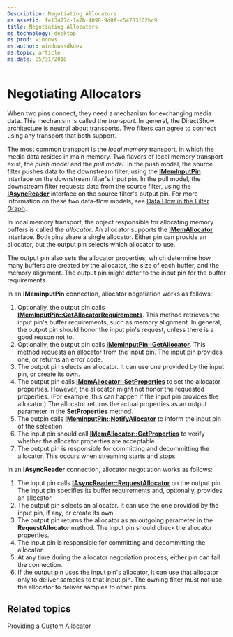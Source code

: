 ```yaml
---
Description: Negotiating Allocators
ms.assetid: fe13477c-1a7b-4098-9d0f-c54783102bc9
title: Negotiating Allocators
ms.technology: desktop
ms.prod: windows
ms.author: windowssdkdev
ms.topic: article
ms.date: 05/31/2018
---
```


# Negotiating Allocators

When two pins connect, they need a mechanism for exchanging media data. This mechanism is called the *transport*. In general, the DirectShow architecture is neutral about transports. Two filters can agree to connect using any transport that both support.

The most common transport is the *local memory* transport, in which the media data resides in main memory. Two flavors of local memory transport exist, the *push model* and the *pull model*. In the push model, the source filter pushes data to the downstream filter, using the [**IMemInputPin**](/windows/desktop/api/Strmif/nn-strmif-imeminputpin) interface on the downstream filter's input pin. In the pull model, the downstream filter requests data from the source filter, using the [**IAsyncReader**](/windows/desktop/api/Strmif/nn-strmif-iasyncreader) interface on the source filter's output pin. For more information on these two data-flow models, see [Data Flow in the Filter Graph](data-flow-in-the-filter-graph.md).

In local memory transport, the object responsible for allocating memory buffers is called the *allocator*. An allocator supports the [**IMemAllocator**](/windows/desktop/api/Strmif/nn-strmif-imemallocator) interface. Both pins share a single allocator. Either pin can provide an allocator, but the output pin selects which allocator to use.

The output pin also sets the allocator properties, which determine how many buffers are created by the allocator, the size of each buffer, and the memory alignment. The output pin might defer to the input pin for the buffer requirements.

In an **IMemInputPin** connection, allocator negotiation works as follows:

1.  Optionally, the output pin calls [**IMemInputPin::GetAllocatorRequirements**](/windows/desktop/api/Strmif/nf-strmif-imeminputpin-getallocatorrequirements). This method retrieves the input pin's buffer requirements, such as memory alignment. In general, the output pin should honor the input pin's request, unless there is a good reason not to.
2.  Optionally, the output pin calls [**IMemInputPin::GetAllocator**](/windows/desktop/api/Strmif/nf-strmif-imeminputpin-getallocator). This method requests an allocator from the input pin. The input pin provides one, or returns an error code.
3.  The output pin selects an allocator. It can use one provided by the input pin, or create its own.
4.  The output pin calls [**IMemAllocator::SetProperties**](/windows/desktop/api/Strmif/nf-strmif-imemallocator-setproperties) to set the allocator properties. However, the allocator might not honor the requested properties. (For example, this can happen if the input pin provides the allocator.) The allocator returns the actual properties as an output parameter in the **SetProperties** method.
5.  The outpin calls [**IMemInputPin::NotifyAllocator**](/windows/desktop/api/Strmif/nf-strmif-imeminputpin-notifyallocator) to inform the input pin of the selection.
6.  The input pin should call [**IMemAllocator::GetProperties**](/windows/desktop/api/Strmif/nf-strmif-imemallocator-getproperties) to verify whether the allocator properties are acceptable.
7.  The output pin is responsible for committing and decommitting the allocator. This occurs when streaming starts and stops.

In an **IAsyncReader** connection, allocator negotiation works as follows:

1.  The input pin calls [**IAsyncReader::RequestAllocator**](/windows/desktop/api/Strmif/nf-strmif-iasyncreader-requestallocator) on the output pin. The input pin specifies its buffer requirements and, optionally, provides an allocator.
2.  The output pin selects an allocator. It can use the one provided by the input pin, if any, or create its own.
3.  The output pin returns the allocator as an outgoing parameter in the **RequestAllocator** method. The input pin should check the allocator properties.
4.  The input pin is responsible for committing and decommitting the allocator.
5.  At any time during the allocator negoriation process, either pin can fail the connection.
6.  If the output pin uses the input pin's allocator, it can use that allocator only to deliver samples to that input pin. The owning filter must not use the allocator to deliver samples to other pins.

## Related topics

<dl> <dt>

[Providing a Custom Allocator](providing-a-custom-allocator.md)
</dt> </dl>

 

 



